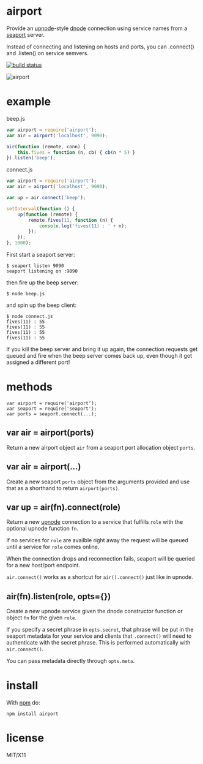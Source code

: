 airport
=======

Provide an
[upnode](https://github.com/substack/upnode)-style
[dnode](https://github.com/substack/dnode) connection using service names from a
[seaport](https://github.com/substack/seaport) server.

Instead of connecting and listening on hosts and ports, you can .connect() and
.listen() on service semvers.

[![build status](https://secure.travis-ci.org/kazuyukitanimura/airport.png)](http://travis-ci.org/kazuyukitanimura/airport)

![airport](http://substack.net/images/airport.png)

example
=======

beep.js

``` js
var airport = require('airport');
var air = airport('localhost', 9090);

air(function (remote, conn) {
    this.fives = function (n, cb) { cb(n * 5) }
}).listen('beep');
```

connect.js

``` js
var airport = require('airport');
var air = airport('localhost', 9090);

var up = air.connect('beep');

setInterval(function () {
    up(function (remote) {
        remote.fives(11, function (n) {
            console.log('fives(11) : ' + n);
        });
    });
}, 1000);
```

First start a seaport server:

```
$ seaport listen 9090
seaport listening on :9090
```

then fire up the beep server:

```
$ node beep.js
```

and spin up the beep client:

```
$ node connect.js
fives(11) : 55
fives(11) : 55
fives(11) : 55
fives(11) : 55
```

If you kill the beep server and bring it up again, the connection requests get
queued and fire when the beep server comes back up, even though it got assigned
a different port!

methods
=======

```
var airport = require('airport');
var seaport = require('seaport');
var ports = seaport.connect(...);
```

var air = airport(ports)
------------------------

Return a new airport object `air` from a seaport port allocation object `ports`.

var air = airport(...)
----------------------

Create a new seaport `ports` object from the arguments provided and use that as
a shorthand to return `airport(ports)`.

var up = air(fn).connect(role)
------------------------------

Return a new [upnode](https://github.com/substack/upnode) connection to a
service that fulfills `role` with the optional upnode function `fn`.

If no services for `role` are availble right away the request will be queued
until a service for `role` comes online.

When the connection drops and reconnection fails, seaport will be queried for a
new host/port endpoint.

`air.connect()` works as a shortcut for `air().connect()` just like in upnode.

air(fn).listen(role, opts={})
-----------------------------

Create a new upnode service given the dnode constructor function or object `fn`
for the given `role`.

If you specify a secret phrase in `opts.secret`, that phrase will be put in the
seaport metadata for your service and clients that `.connect()` will need to
authenticate with the secret phrase. This is performed automatically with
`air.connect()`.

You can pass metadata directly through `opts.meta`.

install
=======

With [npm](http://npmjs.org) do:

```
npm install airport
```

license
=======

MIT/X11
